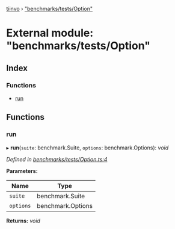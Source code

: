 [tiinvo](../README.md) › ["benchmarks/tests/Option"](_benchmarks_tests_option_.md)

# External module: "benchmarks/tests/Option"

## Index

### Functions

* [run](_benchmarks_tests_option_.md#run)

## Functions

###  run

▸ **run**(`suite`: benchmark.Suite, `options`: benchmark.Options): *void*

*Defined in [benchmarks/tests/Option.ts:4](https://github.com/OctoD/tiinvo/blob/32d45ae/src/benchmarks/tests/Option.ts#L4)*

**Parameters:**

Name | Type |
------ | ------ |
`suite` | benchmark.Suite |
`options` | benchmark.Options |

**Returns:** *void*
